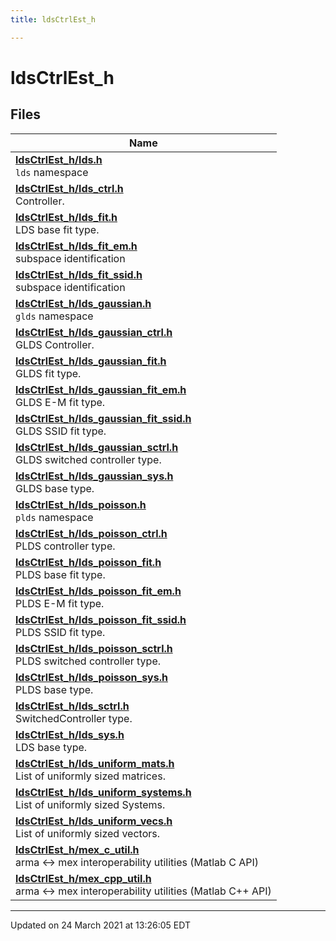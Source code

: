 ```yaml
---
title: ldsCtrlEst_h

---
```


# ldsCtrlEst_h



## Files

| Name           |
| -------------- |
| **[ldsCtrlEst_h/lds.h](/lds-ctrl-est/docs/api/files/lds_8h/#file-lds.h)** <br>`lds` namespace  |
| **[ldsCtrlEst_h/lds_ctrl.h](/lds-ctrl-est/docs/api/files/lds__ctrl_8h/#file-lds_ctrl.h)** <br>Controller.  |
| **[ldsCtrlEst_h/lds_fit.h](/lds-ctrl-est/docs/api/files/lds__fit_8h/#file-lds_fit.h)** <br>LDS base fit type.  |
| **[ldsCtrlEst_h/lds_fit_em.h](/lds-ctrl-est/docs/api/files/lds__fit__em_8h/#file-lds_fit_em.h)** <br>subspace identification  |
| **[ldsCtrlEst_h/lds_fit_ssid.h](/lds-ctrl-est/docs/api/files/lds__fit__ssid_8h/#file-lds_fit_ssid.h)** <br>subspace identification  |
| **[ldsCtrlEst_h/lds_gaussian.h](/lds-ctrl-est/docs/api/files/lds__gaussian_8h/#file-lds_gaussian.h)** <br>`glds` namespace  |
| **[ldsCtrlEst_h/lds_gaussian_ctrl.h](/lds-ctrl-est/docs/api/files/lds__gaussian__ctrl_8h/#file-lds_gaussian_ctrl.h)** <br>GLDS Controller.  |
| **[ldsCtrlEst_h/lds_gaussian_fit.h](/lds-ctrl-est/docs/api/files/lds__gaussian__fit_8h/#file-lds_gaussian_fit.h)** <br>GLDS fit type.  |
| **[ldsCtrlEst_h/lds_gaussian_fit_em.h](/lds-ctrl-est/docs/api/files/lds__gaussian__fit__em_8h/#file-lds_gaussian_fit_em.h)** <br>GLDS E-M fit type.  |
| **[ldsCtrlEst_h/lds_gaussian_fit_ssid.h](/lds-ctrl-est/docs/api/files/lds__gaussian__fit__ssid_8h/#file-lds_gaussian_fit_ssid.h)** <br>GLDS SSID fit type.  |
| **[ldsCtrlEst_h/lds_gaussian_sctrl.h](/lds-ctrl-est/docs/api/files/lds__gaussian__sctrl_8h/#file-lds_gaussian_sctrl.h)** <br>GLDS switched controller type.  |
| **[ldsCtrlEst_h/lds_gaussian_sys.h](/lds-ctrl-est/docs/api/files/lds__gaussian__sys_8h/#file-lds_gaussian_sys.h)** <br>GLDS base type.  |
| **[ldsCtrlEst_h/lds_poisson.h](/lds-ctrl-est/docs/api/files/lds__poisson_8h/#file-lds_poisson.h)** <br>`plds` namespace  |
| **[ldsCtrlEst_h/lds_poisson_ctrl.h](/lds-ctrl-est/docs/api/files/lds__poisson__ctrl_8h/#file-lds_poisson_ctrl.h)** <br>PLDS controller type.  |
| **[ldsCtrlEst_h/lds_poisson_fit.h](/lds-ctrl-est/docs/api/files/lds__poisson__fit_8h/#file-lds_poisson_fit.h)** <br>PLDS base fit type.  |
| **[ldsCtrlEst_h/lds_poisson_fit_em.h](/lds-ctrl-est/docs/api/files/lds__poisson__fit__em_8h/#file-lds_poisson_fit_em.h)** <br>PLDS E-M fit type.  |
| **[ldsCtrlEst_h/lds_poisson_fit_ssid.h](/lds-ctrl-est/docs/api/files/lds__poisson__fit__ssid_8h/#file-lds_poisson_fit_ssid.h)** <br>PLDS SSID fit type.  |
| **[ldsCtrlEst_h/lds_poisson_sctrl.h](/lds-ctrl-est/docs/api/files/lds__poisson__sctrl_8h/#file-lds_poisson_sctrl.h)** <br>PLDS switched controller type.  |
| **[ldsCtrlEst_h/lds_poisson_sys.h](/lds-ctrl-est/docs/api/files/lds__poisson__sys_8h/#file-lds_poisson_sys.h)** <br>PLDS base type.  |
| **[ldsCtrlEst_h/lds_sctrl.h](/lds-ctrl-est/docs/api/files/lds__sctrl_8h/#file-lds_sctrl.h)** <br>SwitchedController type.  |
| **[ldsCtrlEst_h/lds_sys.h](/lds-ctrl-est/docs/api/files/lds__sys_8h/#file-lds_sys.h)** <br>LDS base type.  |
| **[ldsCtrlEst_h/lds_uniform_mats.h](/lds-ctrl-est/docs/api/files/lds__uniform__mats_8h/#file-lds_uniform_mats.h)** <br>List of uniformly sized matrices.  |
| **[ldsCtrlEst_h/lds_uniform_systems.h](/lds-ctrl-est/docs/api/files/lds__uniform__systems_8h/#file-lds_uniform_systems.h)** <br>List of uniformly sized Systems.  |
| **[ldsCtrlEst_h/lds_uniform_vecs.h](/lds-ctrl-est/docs/api/files/lds__uniform__vecs_8h/#file-lds_uniform_vecs.h)** <br>List of uniformly sized vectors.  |
| **[ldsCtrlEst_h/mex_c_util.h](/lds-ctrl-est/docs/api/files/mex__c__util_8h/#file-mex_c_util.h)** <br>arma <-> mex interoperability utilities (Matlab C API)  |
| **[ldsCtrlEst_h/mex_cpp_util.h](/lds-ctrl-est/docs/api/files/mex__cpp__util_8h/#file-mex_cpp_util.h)** <br>arma <-> mex interoperability utilities (Matlab C++ API)  |







-------------------------------

Updated on 24 March 2021 at 13:26:05 EDT
